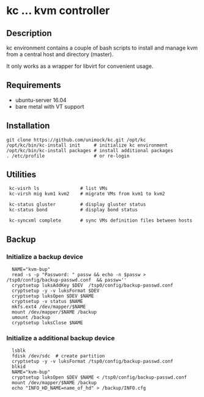 # kc  ... kvm controller 

## Description

kc environment contains a couple of bash scripts to install and manage kvm  
from a central host and directory (master).

It only works as a wrapper for libvirt for convenient usage.

## Requirements

 * ubuntu-server 16.04
 * bare metal with VT support

## Installation

```
git clone https://github.com/unimock/kc.git /opt/kc
/opt/kc/bin/kc-install init     # initialize kc environment
/opt/kc/bin/kc-install packages # install additional packages
. /etc/profile                  # or re-login
```
## Utilities

```
 kc-visrh ls               # list VMs
 kc-virsh mig kvm1 kvm2    # migrate VMs from kvm1 to kvm2 
 
 kc-status gluster         # display gluster status
 kc-status bond            # display bond status

 kc-syncxml complete       # sync VMs definition files between hosts

```

## Backup
### Initialize a backup device
```
  NAME="kvm-bup"
  read -s -p "Password: " passw && echo -n $passw > /tsp0/config/backup-passwd.conf  && passw=''
  cryptsetup luksAddKey $DEV  /tsp0/config/backup-passwd.conf
  cryptsetup -y -v luksFormat $DEV
  cryptsetup luksOpen $DEV $NAME
  cryptsetup -v status $NAME
  mkfs.ext4 /dev/mapper/$NAME
  mount /dev/mapper/$NAME /backup
  umount /backup
  cryptsetup luksClose $NAME
```

### Initialize a additional backup device
```
  lsblk
  fdisk /dev/sdc  # create partition
  cryptsetup -y -v luksFormat /tsp0/config/backup-passwd.conf
  blkid
  NAME="kvm-bup"
  cryptsetup luksOpen $DEV $NAME < /tsp0/config/backup-passwd.conf
  mount /dev/mapper/$NAME /backup
  echo "INFO_HD_NAME=name_of_hd" > /backup/INFO.cfg
```


